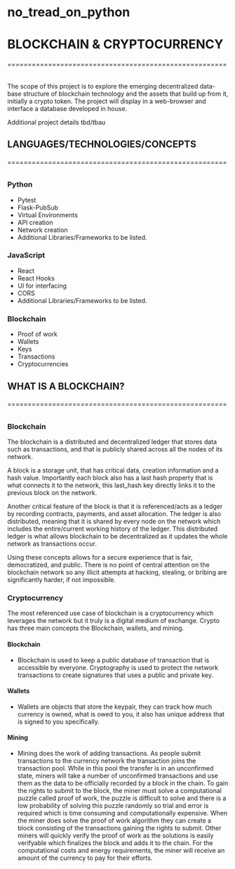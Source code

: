 # no_tread_on_python

# BLOCKCHAIN & CRYPTOCURRENCY

###### ======================================================

The scope of this project is to explore the emerging decentralized data-base structure of blockchain technology and the assets that build up from it, initially a crypto token. The project will display in a web-browser and interface a database developed in house.

Additional project details tbd/tbau

## LANGUAGES/TECHNOLOGIES/CONCEPTS

###### ======================================================

### Python

- Pytest
- Flask-PubSub
- Virtual Environments
- API creation
- Network creation
- Additional Libraries/Frameworks to be listed.

### JavaScript

- React
- React Hooks
- UI for interfacing
- CORS
- Additional Libraries/Frameworks to be listed.

### Blockchain

- Proof of work
- Wallets
- Keys
- Transactions
- Cryptocurrencies

## WHAT IS A BLOCKCHAIN?

###### ======================================================

### Blockchain

The blockchain is a distributed and decentralized ledger that stores data such as transactions, and that is publicly shared across all the nodes of its network.

A block is a storage unit, that has critical data, creation information and a hash value. Importantly each block also has a last hash property that is what connects it to the network, this last_hash key directly links it to the previous block on the network.

Another critical feature of the block is that it is referenced/acts as a ledger by recording contracts, payments, and asset allocation. The ledger is also distributed, meaning that it is shared by every node on the network which includes the entire/current working history of the ledger. This distributed ledger is what allows blockchain to be decentralized as it updates the whole network as transactions occur.

Using these concepts allows for a secure experience that is fair, democratized, and public. There is no point of central attention on the blockchain network so any illicit attempts at hacking, stealing, or bribing are significantly harder, if not impossible.

### Cryptocurrency

The most referenced use case of blockchain is a cryptocurrency which leverages the network but it truly is a digital medium of exchange. Crypto has three main concepts the Blockchain, wallets, and mining.

#### Blockchain

- Blockchain is used to keep a public database of transaction that is accessible by everyone. Cryptography is used to protect the network transactions to create signatures that uses a public and private key.

#### Wallets

- Wallets are objects that store the keypair, they can track how much currency is owned, what is owed to you, it also has unique address that is signed to you specifically.

#### Mining

- Mining does the work of adding transactions. As people submit transactions to the currency network the transaction joins the transaction pool. While in this pool the transfer is in an unconfirmed state, miners will take a number of unconfirmed transactions and use them as the data to be officially recorded by a block in the chain. To gain the rights to submit to the block, the miner must solve a computational puzzle called proof of work, the puzzle is difficult to solve and there is a low probability of solving this puzzle randomly so trial and error is required which is time consuming and computationally expensive. When the miner does solve the proof of work algorithm they can create a block consisting of the transactions gaining the rights to submit. Other miners will quickly verify the proof of work as the solutions is easily verifyable which finalizes the block and adds it to the chain. For the computational costs and energy requirements, the miner will receive an amount of the currency to pay for their efforts.
